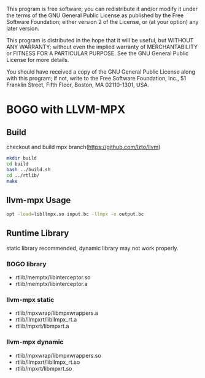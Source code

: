 
This program is free software; you can redistribute it and/or
modify it under the terms of the GNU General Public License
as published by the Free Software Foundation; either version 2
of the License, or (at your option) any later version.

This program is distributed in the hope that it will be useful,
but WITHOUT ANY WARRANTY; without even the implied warranty of
MERCHANTABILITY or FITNESS FOR A PARTICULAR PURPOSE.  See the
GNU General Public License for more details.

You should have received a copy of the GNU General Public License
along with this program; if not, write to the Free Software
Foundation, Inc., 51 Franklin Street, Fifth Floor, Boston, MA  02110-1301, USA.

# BOGO with LLVM-MPX

## Build
checkout and build mpx branch(https://github.com/lzto/llvm)
```bash
mkdir build
cd build
bash ../build.sh
cd ../rtlib/
make
```

## llvm-mpx Usage
```bash
opt -load=libllmpx.so input.bc -llmpx -o output.bc
```

## Runtime Library

static library recommended, dynamic library may not work properly.

### BOGO library
 * rtlib/memptx/libinterceptor.so
 * rtlib/memptx/libinterceptor.a

### llvm-mpx static
 * rtlib/mpxwrap/libmpxwrappers.a
 * rtlib/llmpxrt/libllmpx_rt.a
 * rtlib/mpxrt/libmpxrt.a

### llvm-mpx dynamic
 * rtlib/mpxwrap/libmpxwrappers.so
 * rtlib/llmpxrt/libllmpx_rt.so
 * rtlib/mpxrt/libmpxrt.so

